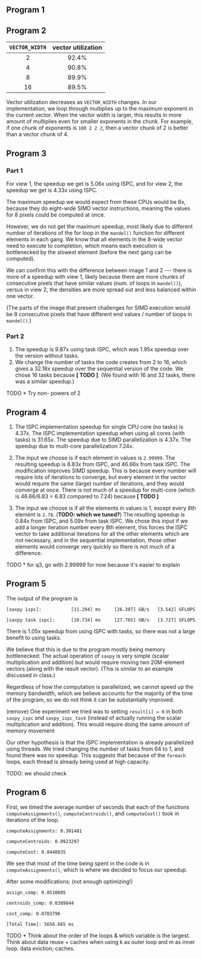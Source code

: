 ## Program 1

## Program 2

| `VECTOR_WIDTH` | vector utilization | 
| :---: | :---: | 
|     2      |      92.4% |
|      4      |      90.8% |
|      8      |      89.9% |
|     16      |      89.5%  |

Vector utilization decreases as `VECTOR_WIDTH` changes. In our implementation, we loop through multiplies up to the maximum exponent 
in the current vector. When the vector width is larger, this results in more amount of multiplies even for smaller exponents in the chunk. 
For example, if one chunk of exponents is `100 2 2 2`, then a vector chunk of 2 is better than a vector chunk of 4. 

## Program 3

### Part 1 
For view 1, the speedup we get is 5.06x using ISPC, and for view 2, the speedup we get is 4.33x using ISPC.

The maximum speedup we would expect from these CPUs would be 8x, because they do eight-wide SIMD vector instructions, meaning 
the values for 8 pixels could be computed at once. 

However, we do not get the maximum speedup, most likely due to different number of iterations of the for loop in the `mandel()` 
function for different elements in each gang. We know that all elements in the 8-wide vector need to execute to completion, which means 
each execution is bottlenecked by the slowest element (before the next gang can be computed). 

We can confirm this with the difference between image 1 and 2 --- there is more of a speedup with view 1, likely because there are more 
chunks of consecutive pixels that have similar values (num. of loops in `mandel()`), versus in view 2, the densities are more spread out and
less balanced within one vector. 

(The parts of the image that present challenges for SIMD execution would be 8 consecutive pixels that have different end values / number 
of loops in `mandel()`.)

### Part 2
1. The speedup is 9.87x using task ISPC, which was 1.95x speedup over the version without tasks. 
2. We change the number of tasks the code creates from 2 to 16, which gives a 32.18x speedup over the sequential version of the code. 
We chose 16 tasks because **[ TODO ]**. (We found with 16 and 32 tasks, there was a similar speedup.)

TODO * Try non- powers of 2

## Program 4

1. The ISPC implementation speedup for single CPU core (no tasks) is 4.37x. 
The ISPC implementation speedup when using all cores (with tasks) is 31.65x. 
The speedup due to SIMD parallelization is 4.37x. 
The speedup due to multi-core parallelization 7.24x. 

2. The input we choose is if each element in values is `2.99999`. 
The resulting speedup is 6.83x from ISPC, and 46.66x from task ISPC. 
The modification improves SIMD speedup. This is because every number will require lots of iterations to converge, but 
every element in the vector would require the same (large) number of iterations, and they would converge at once. 
There is not much of a speedup for multi-core (which is 46.66/6.83 = 6.83 compared to 7.24) because **[ TODO ]**

3. The input we choose is if all the elements in values is 1, except every 8th element is `2.78`. (**TODO: which we tuned?**)
The resulting speedup is 0.84x from ISPC, and 5.09x from task ISPC. 
We chose this input if we add a longer iteration number every 8th element, this forces the ISPC vector to take additional iterations
for all the other elements which are not necessary, and in the sequential implementation, those other elements would converge very 
quickly so there is not much of a difference. 

TODO * for q3, go with 2.99999 for now because it's easier to explain

## Program 5

The output of the program is

`[saxpy ispc]:           [11.294] ms     [26.387] GB/s   [3.542] GFLOPS`

`[saxpy task ispc]:      [10.734] ms     [27.765] GB/s   [3.727] GFLOPS`

There is 1.05x speedup from using ISPC with tasks, so there was not a large benefit to using tasks. 

We believe that this is due to the program mostly being memory bottlenecked: The actual operation of `saxpy` is very simple (scalar
multiplication and addition) but would require moving two 20M-element vectors (along with the result vector). (This is similar to 
an example discussed in class.) 

Regardless of how the computation is parallelized, we cannot speed up the memory bandwidth, which we believe accounts for the majority 
of the time of the program, so we do not think it can be substantially improved. 

(remove) One experiment we tried was to setting `result[i] = 0` in both `saxpy_ispc` and `saxpy_ispc_task` (instead of actually running the 
scalar multiplication and addition). This would require doing the same amount of memory movement 

Our other hypothesis is that the ISPC implementation is already parallelized using threads. We tried changing the number of tasks from 
64 to 1, and found there was no speedup. This suggests that because of the `foreach` loops, each thread is already being used at high 
capacity. 

TODO: we should check

## Program 6

First, we timed the average number of seconds that each of the functions `computeAssignments()`, `computeCentroids()`, and `computeCost()` took in 
iterations of the loop. 

`computeAssignments: 0.301481`

`computeCentroids: 0.0923297`

`computeCost: 0.0440835`

We see that most of the time being spent in the code is in `computeAssignments()`, which is where we decided to focus our speedup. 


After some modifications: (not enough optimizing!)

`assign_comp: 0.0510605`

`centroids_comp: 0.0389844`

`cost_comp: 0.0703796`

`[Total Time]: 5656.665 ms`

TODO * Think about the order of the loops & which variable is the largest. Think about data reuse + caches when using k as outer loop and m as inner loop. data eviction; caches.
